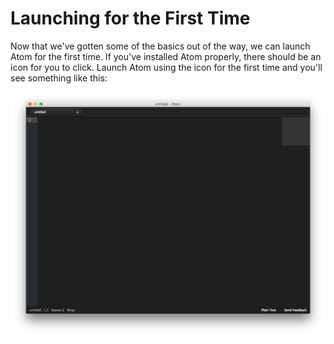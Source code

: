 # Launching for the First Time

Now that we've gotten some of the basics out of the way, we can launch Atom for the first time. If you've installed Atom properly, there should be an icon for you to click. Launch Atom using the icon for the first time and you'll see something like this:

![First time launch](/images/first-time-launch.png)
